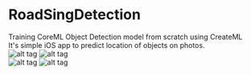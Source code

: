 # RoadSingDetection
Training CoreML Object Detection model from scratch using CreateML    
It's simple iOS app to predict location of objects on photos.  
![alt tag](https://github.com/e1ernal/AssetsHosting/blob/main/Снимок%20экрана%202022-03-30%20в%2019.48.17.png "List of road sign")
![alt tag](https://github.com/e1ernal/AssetsHosting/blob/main/Снимок%20экрана%202022-03-30%20в%2019.51.11.png "Example")  
![alt tag](https://github.com/e1ernal/AssetsHosting/blob/main/Снимок%20экрана%202022-03-30%20в%2019.51.57.png "Example")
![alt tag](https://github.com/e1ernal/AssetsHosting/blob/main/Снимок%20экрана%202022-03-30%20в%2019.52.02.png "Example")  
